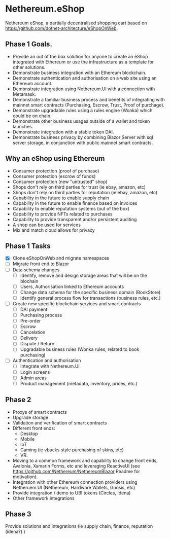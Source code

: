 # Nethereum.eShop

Nethereum eShop, a partially decentralised shopping cart based on https://github.com/dotnet-architecture/eShopOnWeb.

## Phase 1 Goals.
+ Provide an out of the box solution for anyone to create an eShop integrated with Ethereum or use the infrastructure as a template for other solutions.
+ Demonstrate business integration with an Ethereum blockchain.
+ Demonstrate authentication and authorisation on a web site using an Ethereum account.
+ Demonstrate integration using Nethereum.UI with a connection with Metamask.
+ Demonstrate a familiar business process and benefits of integrating with mainnet smart contracts (Purchasing, Escrow, Trust, Proof of purchage).
+ Demonstrate upgradable rules using a rules engine (Wonka) which could be on chain.
+ Demonstrate other business usages outside of a wallet and token launches.
+ Demonstrate integration with a stable token DAI.
+ Demonstrate business privacy by combining Blazor Server with sql server storage, in conjunction with public mainnet smart contracts.

## Why an eShop using Ethereum
* Consumer protection (proof of purchase)
* Consumer protection (escrow of funds)
* Consumer protection (new "untrusted" shop)
* Shops don't rely on third parties for trust (ie ebay, amazon, etc)
* Shops don't rely on third parties for reputation (ie ebay, amazon, etc)
* Capability in the future to enable supply chain
* Capability in the future to enable finance based on invoices
* Capability to enable reputation systems (out of the box)
* Capability to provide NFTs related to purchases
* Capability to provide transparent and/or persistent auditing
* A shop can be used for services
* Mix and match cloud allows for privacy

## Phase 1 Tasks
- [x] Clone eShopOnWeb and migrate namespaces
- [ ] Migrate front end to Blazor
- [ ] Data schema changes. 
     - [ ] Identify, remove and design storage areas that will be on the blochain
     - [ ] Users, Authorisation linked to Ethereum accounts
     - [ ] Change data schema for the specific business domain (BookStore)
     - [ ] Identify general process flow for transactions (business rules, etc.)
      
- [ ] Create new specific blockchain services and smart contracts
     - [ ] DAI payment
     - [ ] Purchasing process
     - [ ] Pre-order
     - [ ] Escrow
     - [ ] Cancelation
     - [ ] Delivery     
     - [ ] Dispute / Return
     - [ ] Upgradable business rules (Wonka rules, related to book purchasing)

- [ ] Authentication and authorisation
    - [ ] Integrate with Nethereum.UI
    - [ ] Login screens
    - [ ] Admin areas
    - [ ] Product management (metadata, inventory, prices, etc.)

## Phase 2 
+ Proxys of smart contracts
+ Upgrade storage
+ Validation and verification of smart contracts
+ Different front ends:
     - Desktop
     - Mobile
     - IoT
     - Gaming (ie vbucks style purchasing of skins, etc)
     - VR. 
+ Moving to a common framework and capability to change front ends, Avalonia, Xamarin Forms, etc and leveraging ReactiveUI (see https://github.com/Nethereum/NethereumBlazor Readme for motivation).
+ Integration with other Ethereum connection providers using Netheruem.UI (Nethereum, Hardware Wallets, Gnosis, etc)
+ Provide integration / demo to UBI tokens (Circles, Idena)
+ Other framework integrations

## Phase 3
Provide solutions and integrations (ie supply chain, finance, reputation (idena?) )
